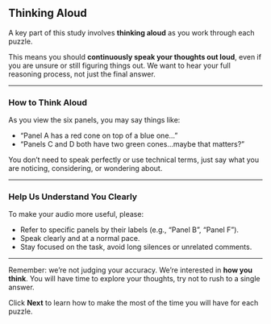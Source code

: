 ## Thinking Aloud

A key part of this study involves **thinking aloud** as you work through each puzzle.

This means you should **continuously speak your thoughts out loud**, even if you are unsure or still figuring things out. We want to hear your full reasoning process, not just the final answer.

---

### How to Think Aloud

As you view the six panels, you may say things like:

- “Panel A has a red cone on top of a blue one...”
- “Panels C and D both have two green cones...maybe that matters?”

You don’t need to speak perfectly or use technical terms, just say what you are noticing, considering, or wondering about.

---

### Help Us Understand You Clearly

To make your audio more useful, please:

- Refer to specific panels by their labels (e.g., “Panel B”, “Panel F”).
- Speak clearly and at a normal pace.
- Stay focused on the task, avoid long silences or unrelated comments.

---

Remember: we’re not judging your accuracy. We’re interested in **how you think**. You will have time to explore your thoughts, try not to rush to a single answer.

Click **Next** to learn how to make the most of the time you will have for each puzzle.
